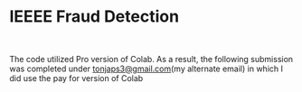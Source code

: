 # IEEEE Fraud Detection <br>
<br>

The code utilized Pro version of Colab. As a result, the following submission was completed under tonjaps3@gmail.com(my alternate email) in which I did use the pay for version of Colab  <br>
<br>
